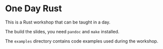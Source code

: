 # One Day Rust

This is a Rust workshop that can be taught in a day.

The build the slides, you need `pandoc` and `make` installed.

The `examples` directory contains code examples used during the workshop.
